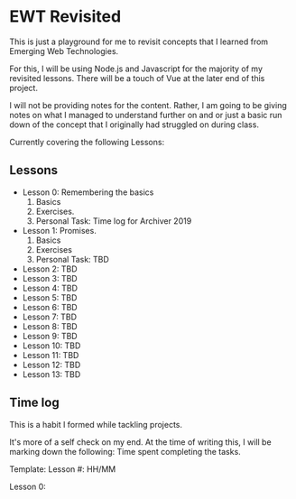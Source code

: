 # EWT Revisited

This is just a playground for me to revisit concepts that I learned from Emerging Web Technologies.

For this, I will be using Node.js and Javascript for the majority of my revisited lessons. There will be a touch of Vue at the later end of this project.

I will not be providing notes for the content. Rather, I am going to be giving notes on what I managed to understand further on and or just a basic run down of the concept that I originally had struggled on during class.

Currently covering the following Lessons:

## Lessons

* Lesson 0: Remembering the basics
  1. Basics
  2. Exercises.
  3. Personal Task: Time log for Archiver 2019
* Lesson 1: Promises.
  1. Basics
  2. Exercises
  3. Personal Task: TBD
* Lesson 2: TBD
* Lesson 3: TBD
* Lesson 4: TBD
* Lesson 5: TBD
* Lesson 6: TBD
* Lesson 7: TBD
* Lesson 8: TBD
* Lesson 9: TBD
* Lesson 10: TBD
* Lesson 11: TBD
* Lesson 12: TBD
* Lesson 13: TBD

## Time log

This is a habit I formed while tackling projects.

It's more of a self check on my end. At the time of writing this, I will be marking down the following: Time spent completing the tasks.

Template:
Lesson #: HH/MM

Lesson 0:
